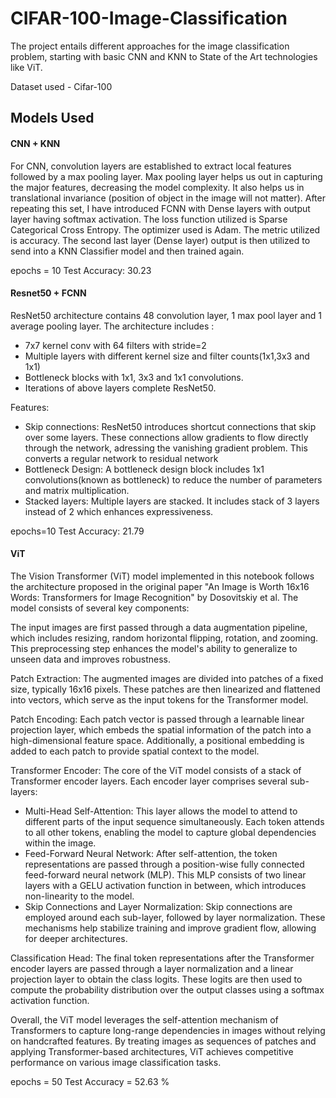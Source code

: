 # CIFAR-100-Image-Classification
The project entails different approaches for the image classification problem, starting with basic CNN and KNN to State of the Art technologies like ViT.

Dataset used - Cifar-100

## Models Used

#### CNN + KNN

For CNN, convolution layers are established to extract local features followed by a max pooling layer. Max pooling layer helps us out in capturing the major features, decreasing the model complexity. It also helps us in translational invariance (position of object in the image will not matter). After repeating this set, I have introduced FCNN with Dense layers with output layer having softmax activation. The loss function utilized is Sparse Categorical Cross Entropy. The optimizer used is Adam. The metric utilized is accuracy. The second last layer (Dense layer) output is then utilized to send into a KNN Classifier model and then trained again.

epochs = 10
Test Accuracy: 30.23

#### Resnet50 + FCNN

ResNet50 architecture contains 48 convolution layer, 1 max pool layer and 1 average pooling layer. The architecture includes : 
- 7x7 kernel conv with 64 filters with stride=2
- Multiple layers with different kernel size and filter counts(1x1,3x3 and 1x1)
- Bottleneck blocks with 1x1, 3x3 and 1x1 convolutions.
- Iterations of above layers complete ResNet50.

Features: 
- Skip connections: ResNet50 introduces shortcut connections that skip over some layers. These connections allow gradients to flow directly through the network, adressing the vanishing gradient problem. This converts a regular network to residual network
- Bottleneck Design: A bottleneck design block includes 1x1 convolutions(known as bottleneck) to reduce the number of parameters and matrix multiplication.
- Stacked layers: Multiple layers are stacked. It includes stack of 3 layers instead of 2 which enhances expressiveness. 

epochs=10
Test Accuracy: 21.79

#### ViT

The Vision Transformer (ViT) model implemented in this notebook follows the architecture proposed in the original paper "An Image is Worth 16x16 Words: Transformers for Image Recognition" by Dosovitskiy et al. The model consists of several key components:

The input images are first passed through a data augmentation pipeline, which includes resizing, random horizontal flipping, rotation, and zooming. This preprocessing step enhances the model's ability to generalize to unseen data and improves robustness.

Patch Extraction: The augmented images are divided into patches of a fixed size, typically 16x16 pixels. These patches are then linearized and flattened into vectors, which serve as the input tokens for the Transformer model.

Patch Encoding: Each patch vector is passed through a learnable linear projection layer, which embeds the spatial information of the patch into a high-dimensional feature space. Additionally, a positional embedding is added to each patch to provide spatial context to the model.

Transformer Encoder: The core of the ViT model consists of a stack of Transformer encoder layers. Each encoder layer comprises several sub-layers:
- Multi-Head Self-Attention: This layer allows the model to attend to different parts of the input sequence simultaneously. Each token attends to all other tokens, enabling the model to capture global dependencies within the image.
- Feed-Forward Neural Network: After self-attention, the token representations are passed through a position-wise fully connected feed-forward neural network (MLP). This MLP consists of two linear layers with a GELU activation function in between, which introduces non-linearity to the model.
- Skip Connections and Layer Normalization: Skip connections are employed around each sub-layer, followed by layer normalization. These mechanisms help stabilize training and improve gradient flow, allowing for deeper architectures.

Classification Head: The final token representations after the Transformer encoder layers are passed through a layer normalization and a linear projection layer to obtain the class logits. These logits are then used to compute the probability distribution over the output classes using a softmax activation function.

Overall, the ViT model leverages the self-attention mechanism of Transformers to capture long-range dependencies in images without relying on handcrafted features. By treating images as sequences of patches and applying Transformer-based architectures, ViT achieves competitive performance on various image classification tasks.

epochs = 50
Test Accuracy = 52.63 %
